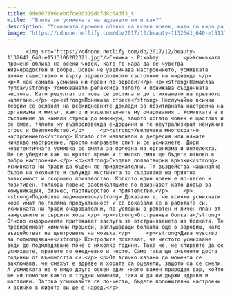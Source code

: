 ```yaml
---
title: 9de007896cebdfce0d319dcfd8c64df3_t
mitle:  "Влияе ли усмивката на здравето ни и как?"
description: "Усмивката променя облика на всеки човек, като го кара да се чувства жизнерадостен и добре. Освен че увеличава настроението, усмивката влияе съществено и върху здравословното състояние на индивида. А как самата усмивка ни прави по-здрави? Намалява пулса Усмихването релаксира тялото и понижава сърдечната честота. Като резултат от това се достига и до стихването на кръвното …"
image: "https://cdnone.netlify.com/db/2017/12/beauty-1132641_640-e1513106202321.jpg"
---
```


          <img src="https://cdnone.netlify.com/db/2017/12/beauty-1132641_640-e1513106202321.jpg"/>Снимка - Pixabay        <p>Усмивката променя облика на всеки човек, като го кара да се чувства жизнерадостен и добре. Освен че увеличава настроението, усмивката влияе съществено и върху здравословното състояние на индивида.</p> <p>А как самата усмивка ни прави по-здрави?</p> <p><strong>Намалява пулса</strong> Усмихването релаксира тялото и понижава сърдечната честота. Като резултат от това се достига и до стихването на кръвното налягане.</p> <p><strong>Понижава стреса</strong> Неслучайно всички теории се осланят на всекидневните доклади за позитивнaта настройка на организма и мисъл, както и изцелителните му очарования . Усмивката е в състояние да намали стреса до минимум, защото когато човек е щастлив и се смее, тялото му възпроизвежда ендорфини и те неутрализират ненужния стрес и безпокойство.</p>     <p><strong>Увеличава многократно настроението</strong> Когато сте изпаднали в депресия или нямате никакво настроение, просто направете опит и се усмихнете. Дори неавтентичната усмивка се смята за полезна на организма и интелекта. Ще се убедите как за кратко време и с малко смях ще бъдете отново в добро настроение.</p> <p><strong>Създава ползотворни връзки</strong> Усмивката ни прави да бъдем по-привлекателни. Тя въздейства машинално бързо на околните и събужда инстинкта за създаване на приятна зависимост и скорошно приятелство. Колкото един човек е по-весел и позитивен, толкова повече заобикалящите го признават като добър за комуникация, бизнес, партньорство и приятелство.</p>     <p><strong>Подобрява надмощието</strong> Доказано е, че всички усмихнати хора имат по-голяма продуктивност и са доказали се в работата си. Усмивката ни прави очарователни, по-успешни в работен и личен план от намусените и сърдити хора.</p> <p><strong>Отстранява болката</strong> Отново ендорфините притежават заслуга за отстраняването на болката. Те предизвикват химични процеси, заглушаващи болката още в зародиш, като въздействат на центровете на мозъка.</p>     <p><strong>Дава чувство за подмладяване</strong> Контролите показват, че честото усмихване води до подмладяване поне с няколко години. Така че, не спирайте да се усмихвате, правете го ежедневно и често. Само така ще смъкнете доста годинки от външността си.</p> <p>От всичко казано до момента се заключава, че смехът е здраве и хората са оцелeли, защото са се смeли. А усмивката не е нищо друго освен един много важен природен дар, който ще ни помогне както в трудни моменти, така и да ни държи здрави и щастливи. Затова усмихвайте се по-често, бъдете положително настроени и всичко в живота ви ще е наред.</p>        